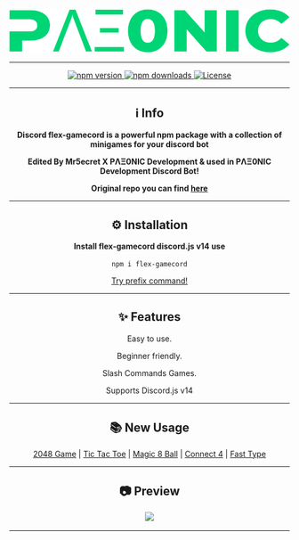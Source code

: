 <div align="center">
  <img src="https://github.com/Paeonic-Development/.github/blob/main/images/Paeonic.png" alt="PΛΞ0NIC Development Banner">
</div>

---
<div align="center">
  <a href="https://www.npmjs.com/package/flex-gamecord" target="_blank">
    <img alt="npm version" src="https://img.shields.io/npm/v/flex-gamecord?style=for-the-badge&logo=npm&labelColor=gray&color=%2300d575">
  </a>
  <a href="https://www.npmjs.com/package/flex-gamecord" target="_blank">
    <img alt="npm downloads" src="https://img.shields.io/npm/dt/flex-gamecord?style=for-the-badge&logo=npm&labelColor=gray&color=%2300d575">
  </a>
  <a href="https://opensource.org/licenses/MIT" target="_blank">
    <img alt="License" src="https://img.shields.io/npm/l/flex-gamecord?style=for-the-badge&labelColor=gray&color=%2300d575">
  </a>
</div>

---
<div align="center">
  <h2>ℹ️ Info</h2>
  <p><b>Discord flex-gamecord is a powerful npm package with a collection of minigames for your discord bot</b></p>
  <p><b>Edited By Mr5ecret X PΛΞ0NIC Development & used in PΛΞ0NIC Development Discord Bot!</b><p>
  <p><b>Original repo you can find <a href="https://github.com/aniket091/Gamecord">here</a></b><p>
</div>

---
<div align="center">
  <h2>⚙️ Installation</h2>
  <p><b>Install flex-gamecord discord.js v14 use</b></p>
  <p><code>npm i flex-gamecord</code></p>
  <a href="https://github.com/Paeonic-Development/Flex-Gamecord/wiki/Prefix-Command">Try prefix command!</a>
</div>

---
<div align="center">
  <h2>✨ Features</h2>
  <p>Easy to use.</p>
  <p>Beginner friendly.</p>
  <p>Slash Commands Games.</p>
  <p>Supports Discord.js v14</p>
</div>

---
<div align="center">
  <h2>📚 New Usage</h2>
  <a href="https://github.com/Paeonic-Development/Flex-Gamecord/wiki/2048-Game">2048 Game</a>
  <a>|</a>
  <a href="https://github.com/Paeonic-Development/Flex-Gamecord/wiki/Tic-Tac-Toe">Tic Tac Toe</a>
  <a>|</a>
  <a href="https://github.com/Paeonic-Development/Flex-Gamecord/wiki/Magic-8‐Ball">Magic 8 Ball</a>
  <a>|</a>
  <a href="https://github.com/Paeonic-Development/Flex-Gamecord/wiki/Connect-4">Connect 4</a>
  <a>|</a>
  <a href="https://github.com/Paeonic-Development/Flex-Gamecord/wiki/Fast-Type">Fast Type</a>
</div>

---
<div align="center">
  <h2>📷 Preview</h2>
  <img src="https://cdn.discordapp.com/attachments/818900078077018162/1042159356780757072/Preview.png">
</div>

---

